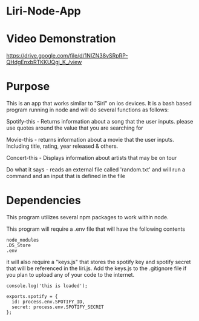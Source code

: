# Liri-Node-App

# Video Demonstration

https://drive.google.com/file/d/1NIZN38vSRpRP-QHdgEnxbRTKKUQgj_K_/view

# Purpose

This is an app that works similar to "Siri" on ios devices.  It is a bash based program running in node and will do several functions as follows:

Spotify-this - Returns information about a song that the user inputs.  please use quotes around the value that you are searching for

Movie-this - returns information about a movie that the user inputs.  Including title, rating, year released & others.

Concert-this - Displays information about artists that may be on tour

Do what it says - reads an external file called 'random.txt' and will run a command and an input that is defined in the file

# Dependencies

This program utilizes several npm packages to work within node.

This program will require a .env file that will have the following contents

```
node_modules
.DS_Store
.env
```

it will also require a "keys.js" that stores the spotify key and spotify secret that will be referenced in the liri.js. Add the keys.js to the .gitignore file if you plan to upload any of your code to the internet.

```
console.log('this is loaded');

exports.spotify = {
  id: process.env.SPOTIFY_ID,
  secret: process.env.SPOTIFY_SECRET
};
```
